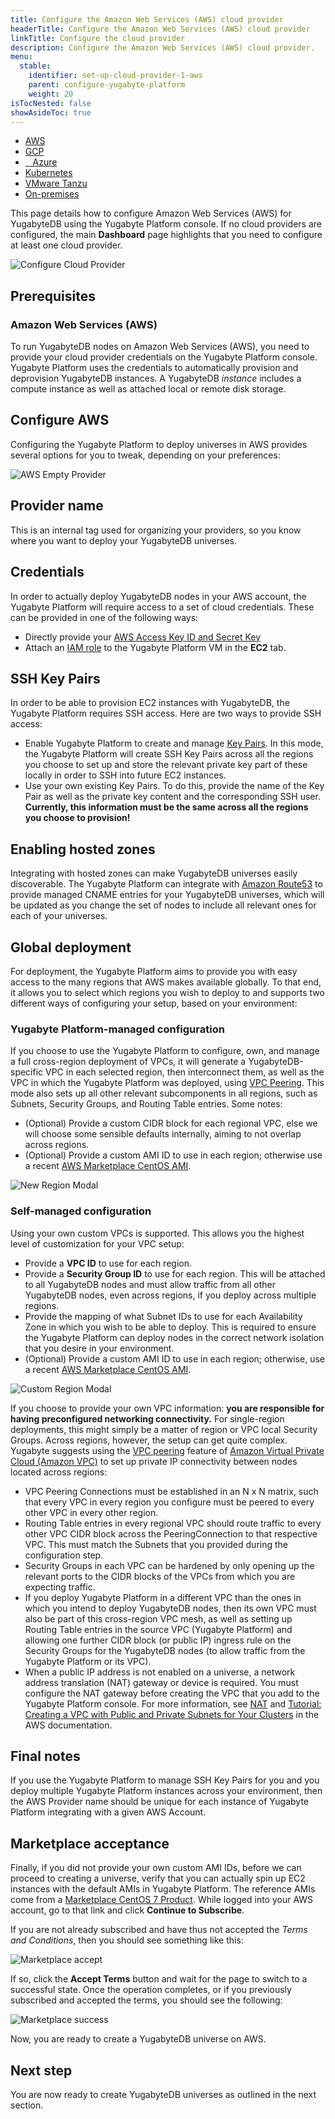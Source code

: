 ```yaml
---
title: Configure the Amazon Web Services (AWS) cloud provider
headerTitle: Configure the Amazon Web Services (AWS) cloud provider
linkTitle: Configure the cloud provider
description: Configure the Amazon Web Services (AWS) cloud provider.
menu:
  stable:
    identifier: set-up-cloud-provider-1-aws
    parent: configure-yugabyte-platform
    weight: 20
isTocNested: false
showAsideToc: true
---
```


<ul class="nav nav-tabs-alt nav-tabs-yb">

  <li>
    <a href="/latest/yugabyte-platform/configure-yugabyte-platform/set-up-cloud-provider/aws" class="nav-link active">
      <i class="fab fa-aws"></i>
      AWS
    </a>
  </li>

  <li>
    <a href="/latest/yugabyte-platform/configure-yugabyte-platform/set-up-cloud-provider/gcp" class="nav-link">
      <i class="fab fa-google" aria-hidden="true"></i>
      GCP
    </a>
  </li>

  <li>
    <a href="/latest/yugabyte-platform/configure-yugabyte-platform/set-up-cloud-provider/azure" class="nav-link">
      <i class="icon-azure" aria-hidden="true"></i>
      &nbsp;&nbsp; Azure
    </a>
  </li>

  <li>
    <a href="/latest/yugabyte-platform/configure-yugabyte-platform/set-up-cloud-provider/kubernetes" class="nav-link">
      <i class="fas fa-cubes" aria-hidden="true"></i>
      Kubernetes
    </a>
  </li>

  <li>
    <a href="/latest/yugabyte-platform/configure-yugabyte-platform/set-up-cloud-provider/vmware-tanzu" class="nav-link">
      <i class="fas fa-cubes" aria-hidden="true"></i>
      VMware Tanzu
    </a>
  </li>

  <li>
    <a href="/latest/yugabyte-platform/configure-yugabyte-platform/set-up-cloud-provider/on-premises" class="nav-link">
      <i class="fas fa-building"></i>
      On-premises
    </a>
  </li>

</ul>

This page details how to configure Amazon Web Services (AWS) for YugabyteDB using the Yugabyte Platform console. If no cloud providers are configured, the main **Dashboard** page highlights that you need to configure at least one cloud provider.

![Configure Cloud Provider](/images/ee/configure-cloud-provider.png)

## Prerequisites

### Amazon Web Services (AWS)

To run YugabyteDB nodes on Amazon Web Services (AWS), you need to provide your cloud provider credentials on the Yugabyte Platform console. Yugabyte Platform uses the credentials to automatically provision and deprovision YugabyteDB instances. A YugabyteDB *instance* includes a compute instance as well as attached local or remote disk storage.

## Configure AWS

Configuring the Yugabyte Platform to deploy universes in AWS provides several options for you to tweak, depending on your preferences:

![AWS Empty Provider](/images/ee/aws-setup/aws_provider_empty.png)

## Provider name

This is an internal tag used for organizing your providers, so you know where you want to deploy your YugabyteDB universes.

## Credentials

In order to actually deploy YugabyteDB nodes in your AWS account, the Yugabyte Platform will require access to a set of cloud credentials. These can be provided in one of the following ways:

- Directly provide your [AWS Access Key ID and Secret Key](http://docs.aws.amazon.com/general/latest/gr/managing-aws-access-keys.html)
- Attach an [IAM role](https://docs.aws.amazon.com/AWSEC2/latest/UserGuide/iam-roles-for-amazon-ec2.html) to the Yugabyte Platform VM in the **EC2** tab.

## SSH Key Pairs

In order to be able to provision EC2 instances with YugabyteDB, the Yugabyte Platform requires SSH access. Here are two ways to provide SSH access:

- Enable Yugabyte Platform to create and manage [Key Pairs](https://docs.aws.amazon.com/AWSEC2/latest/UserGuide/ec2-key-pairs.html). In this mode, the Yugabyte Platform will create SSH Key Pairs across all the regions you choose to set up and store the relevant private key part of these locally in order to SSH into future EC2 instances.
- Use your own existing Key Pairs. To do this, provide the name of the Key Pair as well as the private key content and the corresponding SSH user. **Currently, this information must be the same across all the regions you choose to provision!**

## Enabling hosted zones

Integrating with hosted zones can make YugabyteDB universes easily discoverable. The Yugabyte Platform can integrate with [Amazon Route53](https://docs.aws.amazon.com/Route53/latest/DeveloperGuide/Welcome.html) to provide managed CNAME entries for your YugabyteDB universes, which will be updated as you change the set of nodes to include all relevant ones for each of your universes.

## Global deployment

For deployment, the Yugabyte Platform aims to provide you with easy access to the many regions that AWS makes available globally. To that end, it allows you to select which regions you wish to deploy to and supports two different ways of configuring your setup, based on your environment:

### Yugabyte Platform-managed configuration

If you choose to use the Yugabyte Platform to configure, own, and manage a full cross-region deployment of VPCs, it will generate a YugabyteDB-specific VPC in each selected region, then interconnect them, as well as the VPC in which the Yugabyte Platform was deployed, using [VPC Peering](https://docs.aws.amazon.com/vpc/latest/userguide/vpc-peering.html). This mode also sets up all other relevant subcomponents in all regions, such as Subnets, Security Groups, and Routing Table entries. Some notes:

- (Optional) Provide a custom CIDR block for each regional VPC, else we will choose some sensible defaults internally, aiming to not overlap across regions.
- (Optional) Provide a custom AMI ID to use in each region; otherwise use a recent [AWS Marketplace CentOS AMI](https://wiki.centos.org/Cloud/AWS).

![New Region Modal](/images/ee/aws-setup/aws_new_region.png)

### Self-managed configuration

Using your own custom VPCs is supported. This allows you the highest level of customization for your VPC setup:

- Provide a **VPC ID** to use for each region.
- Provide a **Security Group ID** to use for each region. This will be attached to all YugabyteDB nodes and must allow traffic from all other YugabyteDB nodes, even across regions, if you deploy across multiple regions.
- Provide the mapping of what Subnet IDs to use for each Availability Zone in which you wish to be able to deploy. This is required to ensure the Yugabyte Platform can deploy nodes in the correct network isolation that you desire in your environment.
- (Optional) Provide a custom AMI ID to use in each region; otherwise, use a recent [AWS Marketplace CentOS AMI](https://wiki.centos.org/Cloud/AWS).

![Custom Region Modal](/images/ee/aws-setup/aws_custom_region.png)

If you choose to provide your own VPC information: **you are responsible for having preconfigured networking connectivity.** For single-region deployments, this might simply be a matter of region or VPC local Security Groups. Across regions, however, the setup can get quite complex. Yugabyte suggests using the [VPC peering](https://docs.aws.amazon.com/vpc/latest/peering/what-is-vpc-peering.html) feature of [Amazon Virtual Private Cloud (Amazon VPC)](https://docs.aws.amazon.com/vpc/latest/userguide/what-is-amazon-vpc.html) to set up private IP connectivity between nodes located across regions:

- VPC Peering Connections must be established in an N x N matrix, such that every VPC in every region you configure must be peered to every other VPC in every other region.
- Routing Table entries in every regional VPC should route traffic to every other VPC CIDR block across the PeeringConnection to that respective VPC. This must match the Subnets that you provided during the configuration step.
- Security Groups in each VPC can be hardened by only opening up the relevant ports to the CIDR blocks of the VPCs from which you are expecting traffic.
- If you deploy Yugabyte Platform in a different VPC than the ones in which you intend to deploy YugabyteDB nodes, then its own VPC must also be part of this cross-region VPC mesh, as well as setting up Routing Table entries in the source VPC (Yugabyte Platform) and allowing one further CIDR block (or public IP) ingress rule on the Security Groups for the YugabyteDB nodes (to allow traffic from the Yugabyte Platform or its VPC).
- When a public IP address is not enabled on a universe, a network address translation (NAT) gateway or device is required. You must configure the NAT gateway before creating the VPC that you add to the Yugabyte Platform console. For more information, see [NAT](https://docs.aws.amazon.com/vpc/latest/userguide/vpc-nat.html) and [Tutorial: Creating a VPC with Public and Private Subnets for Your Clusters](https://docs.aws.amazon.com/AmazonECS/latest/developerguide/create-public-private-vpc.html) in the AWS documentation.

## Final notes

If you use the Yugabyte Platform to manage SSH Key Pairs for you and you deploy multiple Yugabyte Platform instances across your environment, then the AWS Provider name should be unique for each instance of Yugabyte Platform integrating with a given AWS Account.

## Marketplace acceptance

Finally, if you did not provide your own custom AMI IDs, before we can proceed to creating a universe, verify that you can actually spin up EC2 instances with the default AMIs in Yugabyte Platform. The reference AMIs come from a [Marketplace CentOS 7 Product](https://aws.amazon.com/marketplace/pp/B00O7WM7QW/). While logged into your AWS account, go to that link and click **Continue to Subscribe**.

If you are not already subscribed and have thus not accepted the _Terms and Conditions_, then you should see something like this:

![Marketplace accept](/images/ee/aws-setup/marketplace-accept.png)

If so, click the **Accept Terms** button and wait for the page to switch to a successful state. Once the operation completes, or if you previously subscribed and accepted the terms, you should see the following:

![Marketplace success](/images/ee/aws-setup/marketplace-success.png)

Now, you are ready to create a YugabyteDB universe on AWS.

## Next step

You are now ready to create YugabyteDB universes as outlined in the next section.
